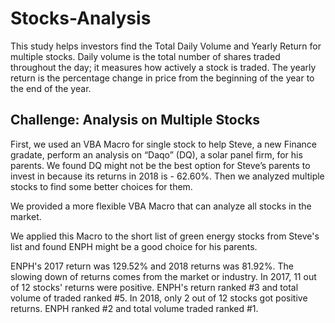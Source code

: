 # Stocks-Analysis

This study helps investors find the Total Daily Volume and Yearly Return for multiple stocks. Daily volume is the total number of shares traded throughout the day; it measures how actively a stock is traded. The yearly return is the percentage change in price from the beginning of the year to the end of the year. 

## Challenge: Analysis on Multiple Stocks

First, we used an VBA Macro for single stock to help Steve, a new Finance gradate, perform an analysis on “Daqo” (DQ), a solar panel firm, for his parents. We found DQ might not be the best option for Steve’s parents to invest in because its returns in 2018 is - 62.60%. Then we analyzed multiple stocks to find some better choices for them. 

We provided a more flexible VBA Macro that can analyze all stocks in the market. 

We applied this Macro to the short list of green energy stocks from Steve's list and found ENPH might be a good choice for his parents. 

ENPH's 2017 return was 129.52% and 2018 returns was 81.92%. The slowing down of returns comes from the market or industry. In 2017, 11 out of 12 stocks' returns were positive. ENPH's return ranked #3 and total volume of traded ranked #5. In 2018, only 2 out of 12 stocks got positive returns. ENPH ranked #2 and total volume traded ranked #1.
